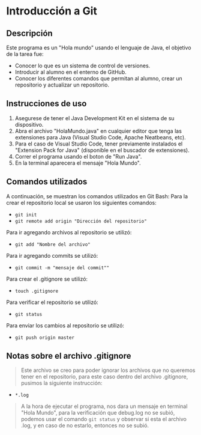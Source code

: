 # Introducción a Git
## Descripción
Este programa es un "Hola mundo" usando el lenguaje de Java, el objetivo de la tarea fue:
* Conocer lo que es un sistema de control de versiones.
* Introducir al alumno en el enterno de GitHub.
* Conocer los diferentes comandos que permitan al alumno, crear un repositorio y actualizar un repositorio.
## Instrucciones de uso
1. Asegurese de tener el Java Development Kit en el sistema de su dispositivo.
2. Abra el archivo "HolaMundo.java" en cualquier editor que tenga las extensiones para Java (Visual Studio Code, Apache Neatbeans, etc).
3. Para el caso de Visual Studio Code, tener previamente instalados el  "Extension Pack for Java" (disponible en el buscador de extensiones).
4. Correr el programa usando el boton de "Run Java".
5. En la terminal aparecera el mensaje "Hola Mundo".
## Comandos utilizados
A continuación, se muestran los comandos utilizados en Git Bash:
Para la crear el repositorio local se usaron los siguientes comandos:
* `git init`
* `git remote add origin "Dirección del repositorio"`

Para ir agregando archivos al repositorio se utilizó:
* `git add "Nombre del archivo"`

Para ir agregando commits se utilizó:
* `git commit -m "mensaje del commit""`

Para crear el .gitignore se utilizó:
* `touch .gitignore`

Para verificar el repositorio se utilizó:
* `git status`
  
Para enviar los cambios al repositorio se utilizó:
* `git push origin master`
## Notas sobre el archivo .gitignore
> Este archivo se creo para poder ignorar los archivos que no queremos tener en el repositorio, para este caso dentro del archivo .gitignore, pusimos la siguiente instrucción:
* `*.log`

> A la hora de ejecutar el programa, nos dara un mensaje en terminal "Hola Mundo", para la verificación que debug.log no se subió, podemos usar el comando  `git status` y observar si esta el archivo .log, y en caso de no estarlo, entonces no se subió.

